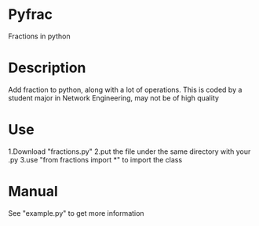 # Pyfrac
Fractions in python

# Description
Add fraction to python, along with a lot of operations.
This is coded by a student major in Network Engineering, may not be of high quality

# Use
1.Download "fractions.py"
2.put the file under the same directory with your .py
3.use "from fractions import *" to import the class

# Manual
See "example.py" to get more information
